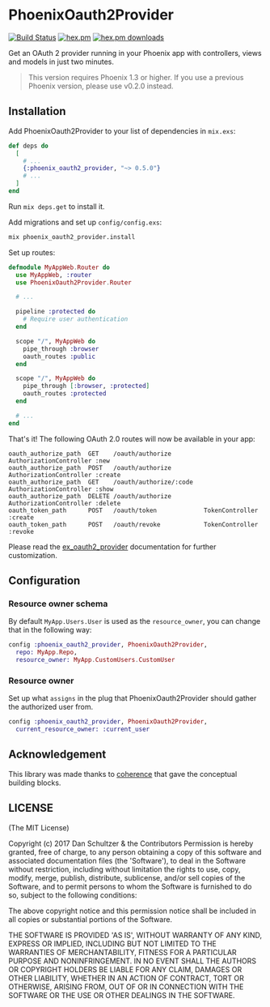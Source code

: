 # PhoenixOauth2Provider

[![Build Status](https://travis-ci.org/danschultzer/phoenix_oauth2_provider.svg?branch=master)](https://travis-ci.org/danschultzer/phoenix_oauth2_provider) [![hex.pm](http://img.shields.io/hexpm/v/phoenix_oauth2_provider.svg?style=flat)](https://hex.pm/packages/phoenix_oauth2_provider) [![hex.pm downloads](https://img.shields.io/hexpm/dt/phoenix_oauth2_provider.svg?style=flat)](https://hex.pm/packages/phoenix_oauth2_provider)

Get an OAuth 2 provider running in your Phoenix app with controllers, views and models in just two minutes.

> This version requires Phoenix 1.3 or higher. If you use a previous Phoenix version, please use v0.2.0 instead.

## Installation

Add PhoenixOauth2Provider to your list of dependencies in `mix.exs`:

```elixir
def deps do
  [
    # ...
    {:phoenix_oauth2_provider, "~> 0.5.0"}
    # ...
  ]
end
```

Run `mix deps.get` to install it.

Add migrations and set up `config/config.exs`:

```bash
mix phoenix_oauth2_provider.install
```

Set up routes:

```elixir
defmodule MyAppWeb.Router do
  use MyAppWeb, :router
  use PhoenixOauth2Provider.Router

  # ...

  pipeline :protected do
    # Require user authentication
  end

  scope "/", MyAppWeb do
    pipe_through :browser
    oauth_routes :public
  end

  scope "/", MyAppWeb do
    pipe_through [:browser, :protected]
    oauth_routes :protected
  end

  # ...
end
```

That's it! The following OAuth 2.0 routes will now be available in your app:

```
oauth_authorize_path  GET    /oauth/authorize         AuthorizationController :new
oauth_authorize_path  POST   /oauth/authorize         AuthorizationController :create
oauth_authorize_path  GET    /oauth/authorize/:code   AuthorizationController :show
oauth_authorize_path  DELETE /oauth/authorize         AuthorizationController :delete
oauth_token_path      POST   /oauth/token             TokenController :create
oauth_token_path      POST   /oauth/revoke            TokenController :revoke
```

Please read the [ex_oauth2_provider](https://github.com/danschultzer/ex_oauth2_provider) documentation for further customization.

## Configuration

### Resource owner schema

By default `MyApp.Users.User` is used as the `resource_owner`, you can change that in the following way:

```elixir
config :phoenix_oauth2_provider, PhoenixOauth2Provider,
  repo: MyApp.Repo,
  resource_owner: MyApp.CustomUsers.CustomUser
```

### Resource owner

Set up what `assigns` in the plug that PhoenixOauth2Provider should gather the authorized user from.

```elixir
config :phoenix_oauth2_provider, PhoenixOauth2Provider,
  current_resource_owner: :current_user
```

## Acknowledgement

This library was made thanks to [coherence](https://github.com/smpallen99/coherence) that gave the conceptual building blocks.

## LICENSE

(The MIT License)

Copyright (c) 2017 Dan Schultzer & the Contributors Permission is hereby granted, free of charge, to any person obtaining a copy of this software and associated documentation files (the 'Software'), to deal in the Software without restriction, including without limitation the rights to use, copy, modify, merge, publish, distribute, sublicense, and/or sell copies of the Software, and to permit persons to whom the Software is furnished to do so, subject to the following conditions:

The above copyright notice and this permission notice shall be included in all copies or substantial portions of the Software.

THE SOFTWARE IS PROVIDED 'AS IS', WITHOUT WARRANTY OF ANY KIND, EXPRESS OR IMPLIED, INCLUDING BUT NOT LIMITED TO THE WARRANTIES OF MERCHANTABILITY, FITNESS FOR A PARTICULAR PURPOSE AND NONINFRINGEMENT. IN NO EVENT SHALL THE AUTHORS OR COPYRIGHT HOLDERS BE LIABLE FOR ANY CLAIM, DAMAGES OR OTHER LIABILITY, WHETHER IN AN ACTION OF CONTRACT, TORT OR OTHERWISE, ARISING FROM, OUT OF OR IN CONNECTION WITH THE SOFTWARE OR THE USE OR OTHER DEALINGS IN THE SOFTWARE.
